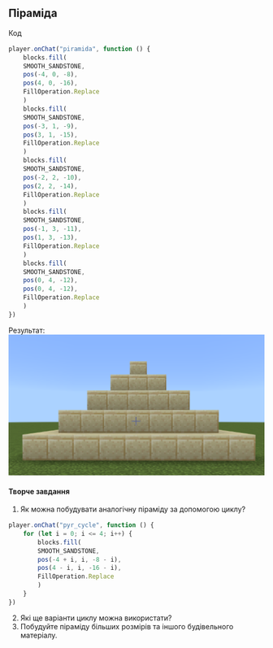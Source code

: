 ## Піраміда
Код
```js
player.onChat("piramida", function () {
    blocks.fill(
    SMOOTH_SANDSTONE,
    pos(-4, 0, -8),
    pos(4, 0, -16),
    FillOperation.Replace
    )
    blocks.fill(
    SMOOTH_SANDSTONE,
    pos(-3, 1, -9),
    pos(3, 1, -15),
    FillOperation.Replace
    )
    blocks.fill(
    SMOOTH_SANDSTONE,
    pos(-2, 2, -10),
    pos(2, 2, -14),
    FillOperation.Replace
    )
    blocks.fill(
    SMOOTH_SANDSTONE,
    pos(-1, 3, -11),
    pos(1, 3, -13),
    FillOperation.Replace
    )
    blocks.fill(
    SMOOTH_SANDSTONE,
    pos(0, 4, -12),
    pos(0, 4, -12),
    FillOperation.Replace
    )
})
```
Результат:  
<img src = "img/pyr01.png">

#### Творче завдання
1. Як можна побудувати аналогічну піраміду за допомогою циклу?

```js
player.onChat("pyr_cycle", function () {
    for (let i = 0; i <= 4; i++) {
        blocks.fill(
        SMOOTH_SANDSTONE,
        pos(-4 + i, i, -8 - i),
        pos(4 - i, i, -16 - i),
        FillOperation.Replace
        )
    }
})
```

2. Які ще варіанти циклу можна використати?
3. Побудуйте піраміду більших розмірів та іншого будівельного матеріалу.